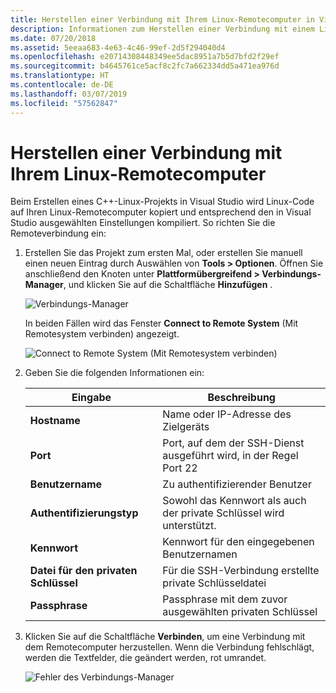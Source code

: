 ```yaml
---
title: Herstellen einer Verbindung mit Ihrem Linux-Remotecomputer in Visual Studio
description: Informationen zum Herstellen einer Verbindung mit einem Linux-Remotecomputer über ein C++-Projekt in Visual Studio
ms.date: 07/20/2018
ms.assetid: 5eeaa683-4e63-4c46-99ef-2d5f294040d4
ms.openlocfilehash: e20714308448349ee5dac8951a7b5d7bfd2f29ef
ms.sourcegitcommit: b4645761ce5acf8c2fc7a662334dd5a471ea976d
ms.translationtype: HT
ms.contentlocale: de-DE
ms.lasthandoff: 03/07/2019
ms.locfileid: "57562847"
---
```

# <a name="connect-to-your-remote-linux-computer"></a>Herstellen einer Verbindung mit Ihrem Linux-Remotecomputer

Beim Erstellen eines C++-Linux-Projekts in Visual Studio wird Linux-Code auf Ihren Linux-Remotecomputer kopiert und entsprechend den in Visual Studio ausgewählten Einstellungen kompiliert. So richten Sie die Remoteverbindung ein:

1. Erstellen Sie das Projekt zum ersten Mal, oder erstellen Sie manuell einen neuen Eintrag durch Auswählen von **Tools > Optionen**. Öffnen Sie anschließend den Knoten unter **Plattformübergreifend > Verbindungs-Manager**, und klicken Sie auf die Schaltfläche **Hinzufügen** .

   ![Verbindungs-Manager](media/settings_connectionmanager.png)

   In beiden Fällen wird das Fenster **Connect to Remote System** (Mit Remotesystem verbinden) angezeigt.

   ![Connect to Remote System (Mit Remotesystem verbinden)](media/connect.png)

1. Geben Sie die folgenden Informationen ein:

   | Eingabe | Beschreibung
   | ----- | ---
   | **Hostname**           | Name oder IP-Adresse des Zielgeräts
   | **Port**                | Port, auf dem der SSH-Dienst ausgeführt wird, in der Regel Port 22
   | **Benutzername**           | Zu authentifizierender Benutzer
   | **Authentifizierungstyp** | Sowohl das Kennwort als auch der private Schlüssel wird unterstützt.
   | **Kennwort**            | Kennwort für den eingegebenen Benutzernamen
   | **Datei für den privaten Schlüssel**    | Für die SSH-Verbindung erstellte private Schlüsseldatei
   | **Passphrase**          | Passphrase mit dem zuvor ausgewählten privaten Schlüssel

1. Klicken Sie auf die Schaltfläche **Verbinden**, um eine Verbindung mit dem Remotecomputer herzustellen.  Wenn die Verbindung fehlschlägt, werden die Textfelder, die geändert werden, rot umrandet.

   ![Fehler des Verbindungs-Manager](media/settings_connectionmanagererror.png)